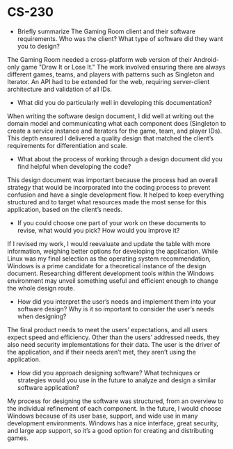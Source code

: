 # CS-230

* Briefly summarize The Gaming Room client and their software requirements. Who was the client? What type of software did they want you to design?

The Gaming Room needed a cross-platform web version of their Android-only game "Draw It or Lose It." The work involved ensuring there are always different games, teams, and players with patterns such as Singleton and Iterator. An API had to be extended for the web, requiring server-client architecture and validation of all IDs.

* What did you do particularly well in developing this documentation?

When writing the software design document, I did well at writing out the domain model and communicating what each component does (Singleton to create a service instance and iterators for the game, team, and player IDs). This depth ensured I delivered a quality design that matched the client’s requirements for differentiation and scale.

* What about the process of working through a design document did you find helpful when developing the code?

This design document was important because the process had an overall strategy that would be incorporated into the coding process to prevent confusion and have a single development flow. It helped to keep everything structured and to target what resources made the most sense for this application, based on the client’s needs. 

* If you could choose one part of your work on these documents to revise, what would you pick? How would you improve it?

If I revised my work, I would reevaluate and update the table with more information, weighing better options for developing the application. While Linux was my final selection as the operating system recommendation, Windows is a prime candidate for a theoretical instance of the design document. Researching different development tools within the Windows environment may unveil something useful and efficient enough to change the whole design route.

* How did you interpret the user’s needs and implement them into your software design? Why is it so important to consider the user’s needs when designing?

The final product needs to meet the users’ expectations, and all users expect speed and efficiency. Other than the users’ addressed needs, they also need security implementations for their data. The user is the driver of the application, and if their needs aren’t met, they aren’t using the application.

* How did you approach designing software? What techniques or strategies would you use in the future to analyze and design a similar software application?

My process for designing the software was structured, from an overview to the individual refinement of each component. In the future, I would choose Windows because of its user base, support, and wide use in many development environments. Windows has a nice interface, great security, and large app support, so it’s a good option for creating and distributing games.
